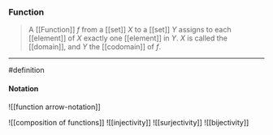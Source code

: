 ### Function 
>A [[Function]] $f$ from a [[set]] $X$ to a [[set]] $Y$ assigns to each [[element]] of $X$  exactly one 
>[[element]] in $Y$. $X$ is called the [[domain]], and $Y$ the [[codomain]] of $f$. 

***
#definition 

#### Notation 
![[function arrow-notation]]

![[composition of functions]]
![[injectivity]] ![[surjectivity]] ![[bijectivity]]

